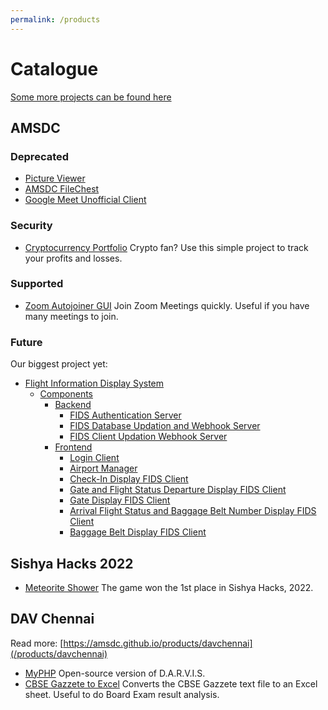 ```yaml
---
permalink: /products
---
```


# Catalogue

[Some more projects can be found here](https://advaith.pythonanywhere.com/amsdc/software/listAll?sortBy=released&order=asc)

## AMSDC
### Deprecated
* [Picture Viewer](/products/picv)
* [AMSDC FileChest](/products/filechest)
* [Google Meet Unofficial Client](/products/gmeetwinclient)


### Security
* [Cryptocurrency Portfolio](/products/cryptoportfolio) Crypto fan? Use this simple project to track your profits and losses.


### Supported
* [Zoom Autojoiner GUI](/products/zoom-autojoiner-gui) Join Zoom Meetings quickly. Useful if you have many meetings to join.



### Future
Our biggest project yet:
* [Flight Information Display System](/products/fids/about)
  * [Components](/products/fids/components)
    * [Backend](/products/fids/components/backend) 
      * [FIDS Authentication Server](/products/fids/components/backend/microservices/auth)
      * [FIDS Database Updation and Webhook Server](/products/fids/components/backend/microservices/db-updation-and-webhook)
      * [FIDS Client Updation Webhook Server](/products/fids/components/backend/microservices/webhook)
    * [Frontend](/products/fids/components/frontend)
      * [Login Client](/products/fids/components/frontend/plugins/auth)
      * [Airport Manager](/products/fids/components/frontend/clients/airport-manager-interface)
      * [Check-In Display FIDS Client](/products/fids/components/frontend/clients/fids/check-in)
      * [Gate and Flight Status Departure Display FIDS Client](/products/fids/components/frontend/clients/fids/departure)
      * [Gate Display FIDS Client](/products/fids/components/frontend/clients/fids/gate)
      * [Arrival Flight Status and Baggage Belt Number Display FIDS Client](/products/fids/components/frontend/clients/fids/arrival)
      * [Baggage Belt Display FIDS Client](/products/fids/components/frontend/clients/fids/baggagebelt)

## Sishya Hacks 2022
* [Meteorite Shower](/products/sishyahacks2022) The game won the 1st place in Sishya Hacks, 2022.

## DAV Chennai
Read more: [https://amsdc.github.io/products/davchennai](/products/davchennai)
* [MyPHP](/products/davchennai/myphp) Open-source version of D.A.R.V.I.S.
* [CBSE Gazzete to Excel](/products/davchennai/cbsegazzete) Converts the CBSE Gazzete text file to an Excel sheet. Useful to do Board Exam result analysis.
